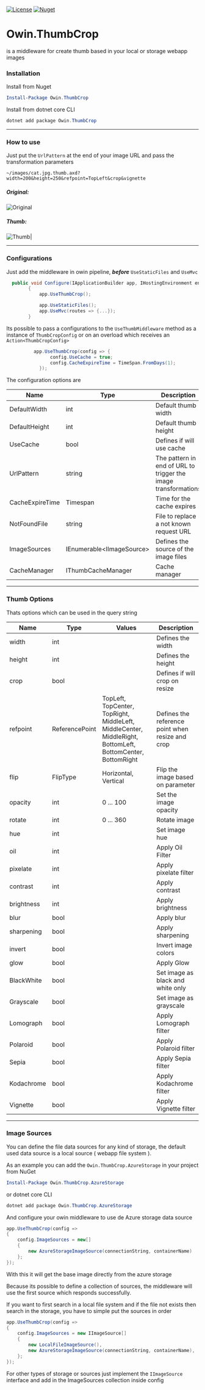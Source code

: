 [![License](http://img.shields.io/:license-mit-blue.svg)](http://csmacnz.mit-license.org)
[![Nuget](https://img.shields.io/nuget/v/Owin.ThumbCrop.svg)](https://www.nuget.org/packages/Owin.ThumbCrop/)

# Owin.ThumbCrop

is a middleware for create thumb based in your local or storage webapp images

### Installation

Install from Nuget

```powershell
Install-Package Owin.ThumbCrop
```

Install from dotnet core CLI

```powershell
dotnet add package Owin.ThumbCrop
```

---
### How to use

Just put the `UrlPattern` at the end of your image URL and pass the transformation parameters

```
~/images/cat.jpg.thumb.axd?width=200&height=250&refpoint=TopLeft&crop&vignette
```
##### Original:
![Original](https://raw.githubusercontent.com/lucasteles/Owin.ThumbCrop/master/images/cat.jpg)

##### Thumb:
![Thumb](https://raw.githubusercontent.com/lucasteles/Owin.ThumbCrop/master/images/cat_thumb.png)|


---
### Configurations

Just add the middleware in owin pipeline, ***before*** `UseStaticFiles` and `UseMvc`

```cs
  public void Configure(IApplicationBuilder app, IHostingEnvironment env)
        {
            app.UseThumbCrop();

            app.UseStaticFiles();
            app.UseMvc(routes => {...});
        }
```

Its possible to pass a configurations to the `UseThumbMiddleware` method as a instance of `ThumbCropConfig` or on an overload which receives an `Action<ThumbCropConfig>`

```cs
          app.UseThumbCrop(config => {
                config.UseCache = true;
                config.CacheExpireTime = TimeSpan.FromDays(1);
            });
```

The configuration options are

| Name            | Type               | Description                                                    | Default                |
|-----------------|--------------------|----------------------------------------------------------------|------------------------|
| DefaultWidth    | int                | Default thumb width                                            | 100                    |
| DefaultHeight   | int                | Default thumb height                                           | 100                    |
| UseCache        | bool               | Defines if will use cache                                      | false                  |
| UrlPattern      | string             | The pattern in end of URL to trigger the image transformations | ".thumb.axd"           |
| CacheExpireTime | Timespan           | Time for the cache expires                                     | 1 hour                 |
| NotFoundFile    | string             | File to replace a not known request URL                        | null                   |
| ImageSources    | IEnumerable<IImageSource\>| Defines the source of the image files                   | `LocalFileImageSource` |
| CacheManager    | IThumbCacheManager | Cache manager                                                  | `InMemoryCacheManager` |

---
### Thumb Options

Thats options which can be used in the query string

| Name       | Type           | Values                                                                                                             | Description                                      |
|------------|----------------|--------------------------------------------------------------------------------------------------------------------|--------------------------------------------------|
| width      | int            |                                                                                                                    | Defines the width                                |
| height     | int            |                                                                                                                    | Defines the height                               |
| crop       | bool           |                                                                                                                    | Defines if will crop on resize                   |
| refpoint   | ReferencePoint | TopLeft,  TopCenter,  TopRight,  MiddleLeft,  MiddleCenter,  MiddleRight,  BottomLeft,  BottomCenter,  BottomRight | Defines the reference point when resize and crop |
| flip       | FlipType       | Horizontal, Vertical                                                                                               | Flip the image based on parameter                |
| opacity    | int            | 0 ... 100                                                                                                          | Set the image opacity                            |
| rotate     | int            | 0 ... 360                                                                                                          | Rotate image                                     |
| hue        | int            |                                                                                                                    | Set image hue                                    |
| oil        | int            |                                                                                                                    | Apply Oil Filter                                 |
| pixelate   | int            |                                                                                                                    | Apply pixelate filter                            |
| contrast   | int            |                                                                                                                    | Apply contrast                                   |
| brightness | int            |                                                                                                                    | Apply brightness                                 |
| blur       | bool           |                                                                                                                    | Apply blur                                       |
| sharpening | bool           |                                                                                                                    | Apply sharpening                                 |
| invert     | bool           |                                                                                                                    | Invert image colors                              |
| glow       | bool           |                                                                                                                    | Apply Glow                                       |
| BlackWhite | bool           |                                                                                                                    | Set image as black and white only                |
| Grayscale  | bool           |                                                                                                                    | Set image as grayscale                           |
| Lomograph  | bool           |                                                                                                                    | Apply Lomograph filter                           |
| Polaroid   | bool           |                                                                                                                    | Apply Polaroid filter                            |
| Sepia      | bool           |                                                                                                                    | Apply Sepia filter                               |
| Kodachrome | bool           |                                                                                                                    |  Apply Kodachrome filter                         |
| Vignette   | bool           |                                                                                                                    | Apply Vignette filter                            |




---
### Image Sources

You can define the file data sources for any kind of storage, the default used data source is a local source ( webapp file system ).


As an example you can add the `Owin.ThumbCrop.AzureStorage` in your project from NuGet


```powershell
Install-Package Owin.ThumbCrop.AzureStorage
```

or dotnet core CLI

```powershell
dotnet add package Owin.ThumbCrop.AzureStorage
```


And configure your owin middleware to use de Azure storage data source

```cs
app.UseThumbCrop(config =>
{
    config.ImageSources = new[]
    {
        new AzureStorageImageSource(connectionString, containerName)
    };
});

```

With this it will get the base image directly from the azure storage


Because its possible to define a collection of sources, the middleware will use the first source which responds successfully.

If you want to first search in a local file system and if the file not exists then search in the storage, you have to simple put the sources in order

```cs
app.UseThumbCrop(config =>
{
    config.ImageSources = new IImageSource[]
    {
        new LocalFileImageSource(),
        new AzureStorageImageSource(connectionString, containerName),
    };
});

```

For other types of storage or sources just implement the `IImageSource` interface and add in the ImageSources collection inside config
